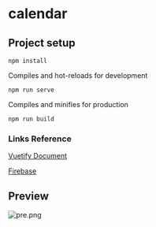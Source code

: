 # calendar

## Project setup
```
npm install
```

Compiles and hot-reloads for development

```
npm run serve
```

Compiles and minifies for production

```
npm run build
```

### Links Reference

[Vuetify Document](https://vuetify.cn/en/components/calendars/)

[Firebase](https://console.firebase.google.com/)

## Preview

![pre.png](https://i.loli.net/2020/10/04/HtzDVnSB8UxfQei.png)

